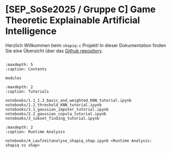 # [SEP_SoSe2025 / Gruppe C] Game Theoretic Explainable Artificial Intelligence

Herzlich Willkommen beim `shapiq-c` Projekt!
In dieser Dokumentation finden Sie eine Übersicht über das [Github repository](https://github.com/sep2025/shapiq-c).

```{include} ../../README.md
```

```{toctree}
:maxdepth: 5
:caption: Contents

modules
```

```{toctree}
:maxdepth: 2
:caption: Tutorials

notebooks/1.1_1.3_basic_and_weighted_KNN_tutorial.ipynb
notebooks/1.2_threshold_KNN_tutorial.ipynb
notebooks/2.1_gaussian_imputer_tutorial.ipynb
notebooks/2.2_gaussian_copula_tutorial.ipynb
notebooks/3_subset_finding_tutorial.ipynb
```

```{toctree}
:maxdepth: 2
:caption: Runtime Analysis

notebooks/4_Laufzeitanalyse_shapiq_shap.ipynb <Runtime Analysis: shapiq vs shap>
```
